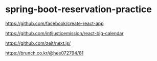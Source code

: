 # spring-boot-reservation-practice

https://github.com/facebook/create-react-app

https://github.com/intljusticemission/react-big-calendar

https://github.com/zeit/next.js/

https://brunch.co.kr/@hee072794/81
